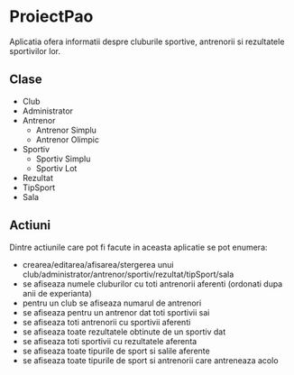 # ProiectPao
Aplicatia ofera informatii despre cluburile sportive, antrenorii si rezultatele sportivilor lor.

## Clase
  - Club
  - Administrator
  - Antrenor
    - Antrenor Simplu
    - Antrenor Olimpic
  - Sportiv
    - Sportiv Simplu
    - Sportiv Lot
  - Rezultat
  - TipSport
  - Sala

## Actiuni
Dintre actiunile care pot fi facute in aceasta aplicatie se pot enumera:
- crearea/editarea/afisarea/stergerea unui club/administrator/antrenor/sportiv/rezultat/tipSport/sala
- se afiseaza numele cluburilor cu toti antrenorii aferenti (ordonati dupa anii de experianta)
- pentru un club se afiseaza numarul de antrenori
- se afiseaza pentru un antrenor dat toti sportivii sai
- se afiseaza toti antrenorii cu sportivii aferenti
- se afiseaza toate rezultatele obtinute de un sportiv dat
- se afiseaza toti sportivii cu rezultatele aferenta
- se afiseaza toate tipurile de sport si salile aferente
- se afiseaza toate tipurile de sport si antrenorii care antreneaza acolo
